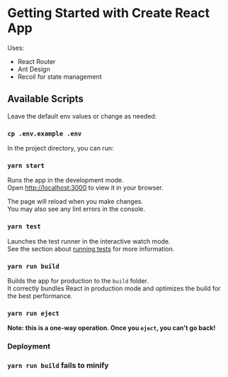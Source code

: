 # Getting Started with Create React App

Uses:
 - React Router
 - Ant Design
 - Recoil for state management 

## Available Scripts

Leave the default env values or change as needed:

### `cp .env.example .env`

In the project directory, you can run:

### `yarn start`

Runs the app in the development mode.\
Open [http://localhost:3000](http://localhost:3000) to view it in your browser.

The page will reload when you make changes.\
You may also see any lint errors in the console.

### `yarn test`

Launches the test runner in the interactive watch mode.\
See the section about [running tests](https://facebook.github.io/create-react-app/docs/running-tests) for more information.

### `yarn run build`

Builds the app for production to the `build` folder.\
It correctly bundles React in production mode and optimizes the build for the best performance.

### `yarn run eject`

**Note: this is a one-way operation. Once you `eject`, you can't go back!**

### Deployment

### `yarn run build` fails to minify

